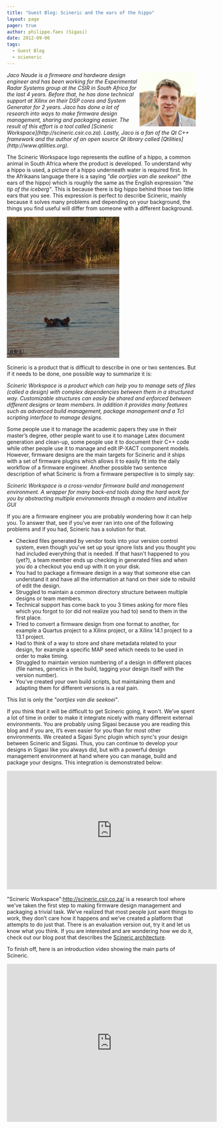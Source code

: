 ```yaml
---
title: "Guest Blog: Scineric and the ears of the hippo"
layout: page 
pager: true
author: philippe.faes (Sigasi)
date: 2012-09-06
tags: 
  - Guest Blog
  - scieneric
---
```

<img style="float: right;" src="images/jaco_sigasi_pic.img_assist_custom-150x145.png" alt="Jaco Naude">
<em>Jaco Naude is a firmware and hardware design engineer and has been working for the Experimental Radar Systems group at the CSIR in South Africa for the last 4 years. Before that, he has done technical support at Xilinx on their DSP cores and System Generator for 2 years. Jaco has done a lot of research into ways to make firmware design management, sharing and packaging easier. The result of this effort is a tool called [Scineric Workspace](http://scineric.csir.co.za). Lastly, Jaco is a fan of the Qt C++ framework and the author of an open source Qt library called [Qtilities](http://www.qtilities.org).</em>

The Scineric Workspace logo represents the outline of a hippo, a common animal in South Africa where the product is developed. To understand why a hippo is used, a picture of a hippo underneath water is required first. In the Afrikaans language there is a saying _"die oortjies van die seekoei"_ (the ears of the hippo) which is roughly the same as the English expression _"the tip of the iceberg"_. This is because there is big hippo behind those two little ears that you see. This expression is perfect to describe Scineric, mainly because it solves many problems and depending on your background, the things you find useful will differ from someone with a different background. 

![Hippo's ears above the water](images/hippo.img_assist_custom-300x375.jpg)

Scineric is a product that is difficult to describe in one or two sentences. But if it needs to be done, one possible way to summarize it is:

_Scineric Workspace is a product which can help you to manage sets of files (called a design) with complex dependencies between them in a structured way. Customizable structures can easily be shared and enforced between different designs or team members. In addition it provides many features such as advanced build management, package management and a Tcl scripting interface to manage designs._

Some people use it to manage the academic papers they use in their master’s degree, other people want to use it to manage Latex document generation and clean-up, some people use it to document their C++ code while other people use it to manage and edit IP-XACT component models. However, firmware designs are the main targets for Scineric and it ships with a set of firmware plugins which allows it to easily fit into the daily workflow of a firmware engineer.
Another possible two sentence description of what Scineric is from a firmware perspective is to simply say:

_Scineric Workspace is a cross-vendor firmware build and management environment. A wrapper for many back-end tools doing the hard work for you by abstracting multiple environments through a modern and intuitive GUI_

If you are a firmware engineer you are probably wondering how it can help you. To answer that, see if you've ever ran into one of the following problems and if you had, Scineric has a solution for that.

* Checked files generated by vendor tools into your version control system, even though you've set up your ignore lists and you thought you had included everything that is needed. If that hasn't happened to you (yet?), a team member ends up checking in generated files and when you do a checkout you end up with it on your disk.
* You had to package a firmware design in a way that someone else can understand it and have all the information at hand on their side to rebuild of edit the design.
* Struggled to maintain a common directory structure between multiple designs or team members.
* Technical support has come back to you 3 times asking for more files which you forgot to (or did not realize you had to) send to them in the first place.
* Tried to convert a firmware design from one format to another, for example a Quartus project to a Xilinx project, or a Xilinx 14.1 project to a 13.1 project.
* Had to think of a way to store and share metadata related to your design, for example a specific MAP seed which needs to be used in order to make timing.
* Struggled to maintain version numbering of a design in different places (file names, generics in the build, tagging your design itself with the version number).
* You've created your own build scripts, but maintaining them and adapting them for different versions is a real pain.

This list is only the _"oortjies van die seekoei"_.

If you think that it will be difficult to get Scineric going, it won't. We’ve spent a lot of time in order to make it integrate nicely with many different external environments. You are probably using Sigasi because you are reading this blog and if you are, it’s even easier for you than for most other environments. We created a Sigasi Sync plugin which sync's your design between Scineric and Sigasi. Thus, you can continue to develop your designs in Sigasi like you always did, but with a powerful design management environment at hand where you can manage, build and package your designs. This integration is demonstrated below:

<p align="center"><iframe width="560" height="315" src="http://www.youtube.com/embed/axawy0hg8aM" frameborder="0" allowfullscreen></iframe></p>

"Scineric Workspace":http://scineric.csir.co.za/ is a research tool where we've taken the first step to making firmware design management and packaging a trivial task. We’ve realized that most people just want things to work, they don’t care how it happens and we’ve created a platform that attempts to do just that.
There is an evaluation version out, try it and let us know what you think. If you are interested and are wondering how we do it, check out our blog post that describes the [Scineric architecture](http://scineric.csir.co.za/?p=1083).

To finish off, here is an introduction video showing the main parts of Scineric.

<p align="center"><iframe src="http://www.youtube.com/embed/x89IVHw5Lh0" frameborder="0" width="560" height="420"></iframe></p>

